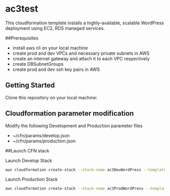 # ac3test

This cloudformation template installs a highly-available, scalable WordPress deployment using EC2, RDS managed services. 

##Prerequisites


- install aws cli on your local machine
- create prod and dev VPCs and necessary private subnets in AWS
- create an internet gateway and attach it to each VPC respectively
- create DBSubnetGroups
- create prod and dev ssh key pairs in AWS

## Getting Started

Clone this repository on your local machine:


## Cloudformation parameter modification

Modify the following Development and Production parameter files
- ~/cfn/params/develop.json
- ~/cfn/params/production.json

##Launch CFN stack

Launch Develop Stack
```bash
aws cloudformation create-stack --stack-name ac3DevWordPress --template-body file://template/ec2-asg-rds-generic.template --parameters file://params/develop.json
```

Launch Production Stack
```bash
aws cloudformation create-stack --stack-name ac3ProdWordPress --template-body file://template/ec2-asg-rds-generic.template --parameters file://params/production.json
```

